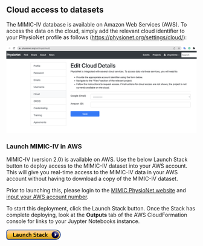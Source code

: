 ## Cloud access to datasets

The MIMIC-IV database is available on Amazon Web Services (AWS). To access the data on the cloud, simply add the relevant cloud identifier to your PhysioNet profile as follows (https://physionet.org/settings/cloud/):

![](Editing_AWS_ID_Physionet.png)

### Launch MIMIC-IV in AWS

MIMIC-IV (version 2.0) is available on AWS. Use the below Launch Stack button to deploy access to the MIMIC-IV dataset into your AWS account.  This will give you real-time access to the MIMIC-IV data in your AWS account without having to download a copy of the MIMIC-IV dataset.  
<!-- It will also deploy a Jupyter Notebook with access to the content of this GitHub repository in your AWS account.     -->

Prior to launching this, please login to the [MIMIC PhysioNet website](https://mimic.mit.edu/) and [input your AWS account number](https://physionet.org/settings/cloud/).

To start this deployment, click the Launch Stack button. Once the Stack has complete deploying, look at the **Outputs** tab of the AWS CloudFormation console for links to your Juypter Notebooks instance. 

<!-- On the first screen, the template link has already been specified, so just click next.  On the second screen, choose to keep or change the provided Stack name (letters and numbers) and click next, on the third screen, just click next.  On the forth screen, at the bottom, there is a box that says **I acknowledge that AWS CloudFormation might create IAM resources.**.  Check that box, and then click **Create**.   -->

[![cloudformation-launch-stack](cloudformation-launch-stack.png)](https://console.aws.amazon.com/cloudformation/home?region=us-east-1#/stacks/new?stackName=MIMICIV&templateURL=https://template-mimiciv.s3.amazonaws.com/template.yaml)